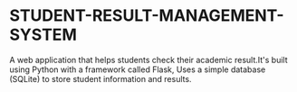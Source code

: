 # STUDENT-RESULT-MANAGEMENT-SYSTEM
A web application that helps students check their academic result.It's built using Python with a framework called Flask, Uses a simple database (SQLite) to store student information and results.
